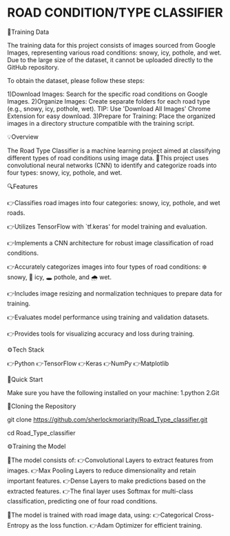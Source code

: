 # ROAD CONDITION/TYPE CLASSIFIER

📁Training Data

The training data for this project consists of images sourced from Google Images, representing various road conditions: snowy, icy, pothole, and wet. Due to the large size of the dataset, it cannot be uploaded directly to the GitHub repository.

To obtain the dataset, please follow these steps:

1)Download Images: Search for the specific road conditions on Google Images.
2)Organize Images: Create separate folders for each road type (e.g., snowy, icy, pothole, wet).
TIP: Use 'Download All Images' Chrome Extension for easy download.
3)Prepare for Training: Place the organized images in a directory structure compatible with the training script.

💡Overview

The Road Type Classifier is a machine learning project aimed at classifying different types of road conditions using image data.
🔋This project uses convolutional neural networks (CNN) to identify and categorize roads into four types: snowy, icy, pothole, and wet.

🔍Features

👉Classifies road images into four categories: snowy, icy, pothole, and wet roads.

👉Utilizes TensorFlow with `tf.keras' for model training and evaluation.

👉Implements a CNN architecture for robust image classification of road conditions.

👉Accurately categorizes images into four types of road conditions: ❄️ snowy, 🧊 icy, 🕳️ pothole, and 🌧️ wet.

👉Includes image resizing and normalization techniques to prepare data for training.

👉Evaluates model performance using training and validation datasets.

👉Provides tools for visualizing accuracy and loss during training.

⚙️Tech Stack

👉Python
👉TensorFlow
👉Keras
👉NumPy
👉Matplotlib


🤸Quick Start

Make sure you have the following installed on your machine:
1.python
2.Git

🚨Cloning the Repository

git clone https://github.com/sherlockmoriarity/Road_Type_classifier.git

cd Road_Type_classifier

⚙️Training the Model 

🤖The model consists of:
👉Convolutional Layers to extract features from images.
👉Max Pooling Layers to reduce dimensionality and retain important features.
👉Dense Layers to make predictions based on the extracted features.
👉The final layer uses Softmax for multi-class classification, predicting one of four road conditions.

🤖The model is trained with road image data, using:
👉Categorical Cross-Entropy as the loss function.
👉Adam Optimizer for efficient training.



